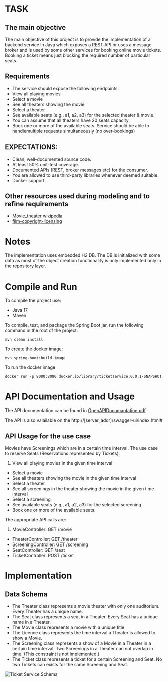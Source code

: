# TASK
## The main objective
The main objective of this project is to provide the implementation of a backend
service in Java which exposes a REST API or uses a message broker and is used
by some other services for booking online movie tickets. Booking a ticket means
just blocking the required number of particular seats.

## Requirements
  * The service should expose the following endpoints:
  * View all playing movies
  * Select a movie
  * See all theaters showing the movie
  * Select a theater
  * See available seats (e.g., a1, a2, a3) for the selected theater & movie.
  * You can assume that all theaters have 20 seats capacity.
  * Book one or more of the available seats. Service should be able to handlemultiple requests simultaneously (no over-bookings)

## EXPECTATIONS:
  * Clean, well-documented source code.
  * At least 50% unit-test coverage.
  * Documented APIs (REST, broker messages etc) for the consumer.
  * You are allowed to use third-party libraries whenever deemed suitable.
  * Docker support

## Other resources used during modeling and to refine requirements
  * [Movie_theater wikipedia](https://en.wikipedia.org/wiki/Movie_theater)
  * [film-copyright-licensing](https://www.independentcinemaoffice.org.uk/advice-support/what-licences-do-i-need/film-copyright-licensing/)

# Notes

The implementation uses embedded H2 DB. The DB is initialized with some data as most of the object creation functionality is only implemented only in the repository layer.

# Compile and Run

To compile the project use:

  * Java 17
  * Maven

To compile, test, and package the Spring Boot jar, run the following command in the root of the project:

    mvn clean install

To create the docker image:

    mvn spring-boot:build-image

To run the docker image

    docker run -p 8080:8080 docker.io/library/ticketservice:0.0.1-SNAPSHOT

# API Documentation and Usage

The API documentation can be found in [OpenAPIDocumantation.pdf](./OpenAPIDocumantation.pdf).

The API is also valailable on the http://[server_addr]/swagger-ui/index.html#

## API Usage for the use case

Movies have Screenings which are in a certain time interval. The use case to reserve Seats (Reservations represented by Tickets):

  1. View all playing movies in the given time interval
  * Select a movie
  * See all theaters showing the movie in the given time interval
  * Select a theater
  * See all screenings in the theater showing the movie in the given time interval
  * Select a screening
  * See available seats (e.g., a1, a2, a3) for the selected screening
  * Book one or more of the available seats.

The appropriate API calls are:

  1. MovieController: GET /movie
  * TheaterController: GET /theater
  * ScreeningController: GET /screening
  * SeatController: GET /seat
  * TicketController: POST /ticket


# Implementation
## Data Schema
  * The Theater class represents a movie theater with only one auditorium. Every Theater has a unique name.
  * The Seat class represents a seat in a Theater. Every Seat has a unique name in a Theater.
  * The Movie class represents a movie with a unique title.
  * The Licence class represents the time interval a Theater is allowed to show a Movie.
  * The Screening class represents a show of a Movie in a Theater in a certain time interval. Two Screenings in a Theater can not overlap in time. (This constraint is not implemented.)
  * The Ticket class represents a ticket for a certain Screening and Seat. No two Tickets can exists for the same Screening and Seat.

![Ticket Service Schema](./TicketService.png)




